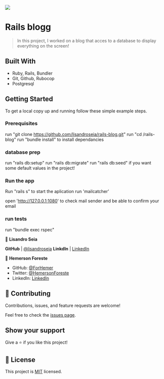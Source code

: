 ![](https://img.shields.io/badge/Microverse-blueviolet)

# Rails blogg

> In this project, I worked on a blog that acces to a database to display everything on the screen!


## Built With

- Ruby, Rails, Bundler
- Git, Github, Rubocop
- Postgresql

## Getting Started

To get a local copy up and running follow these simple example steps.

### Prerequisites

run "git clone https://github.com/lisandroseia/rails-blog.git"
run "cd /rails-blog"
run "bundle install" to install dependancies

### database prep

run "rails db:setup"
run "rails db:migrate"
run "rails db:seed" if you want some default values in the project!
### Run the app

Run "rails s" to start the aplication
run 'mailcatcher'

open 'http://127.0.0.1:1080' to check mail sender and be able to confirm your email

### run tests

run "bundle exec rspec"

👤 **Lisandro Seia**

 **GitHub**  | [@lisandroseia](https://github.com/lisandroseia)
 **LinkdIn** | [LinkedIn](https://www.linkedin.com/in/lisandro-seia-295120225/)

 👤 **Hemerson Foreste**

- GitHub: [@ForHemer](https://github.com/ForHemer)
- Twitter: [@HemersonForeste](https://twitter.com/HemersonForeste)
- LinkedIn: [LinkedIn](https://linkedin.com/in/hemerson-foreste-890685197)


## 🤝 Contributing

Contributions, issues, and feature requests are welcome!

Feel free to check the [issues page](../../issues/).

## Show your support

Give a ⭐️ if you like this project!

## 📝 License

This project is [MIT](./MIT.md) licensed.
